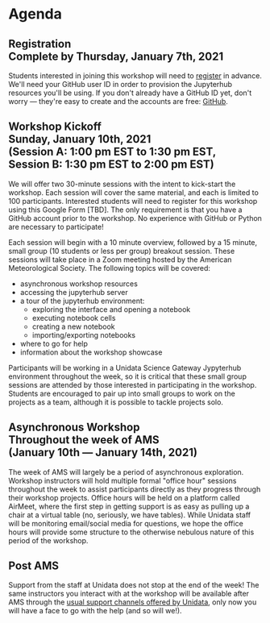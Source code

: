 Agenda
======

## Registration<br><span class="subhead">Complete by Thursday, January 7th, 2021</span>

Students interested in joining this workshop will need to
[register](https://docs.google.com/forms/d/e/1FAIpQLSdJAC7Zowt_2-Eci83_HYyluHEZCG80RV2o_M1eSPHROcRt2A/viewform?usp=sf_link)
in advance.  We'll need your GitHub user ID in order to provision the Jupyterhub resources
you'll be using. If you don't already have a GitHub ID yet, don't worry — they're easy to
create and the accounts are free: [GitHub](https://github.com/join).
## Workshop Kickoff<br><span class="subhead">Sunday, January 10th, 2021<br>(Session A: 1:00 pm EST to 1:30 pm EST,<br>Session B: 1:30 pm EST to 2:00 pm EST)</span>

We will offer two 30-minute sessions with the intent to kick-start the workshop.
Each session will cover the same material, and each is limited to 100 participants.
Interested students will need to register for this workshop using this Google Form [TBD].
The only requirement is that you have a GitHub account prior to the workshop.
No experience with GitHub or Python are necessary to participate!

Each session will begin with a 10 minute overview, followed by a 15 minute, small group (10 students or less per group) breakout session.
These sessions will take place in a Zoom meeting hosted by the American Meteorological Society.
The following topics will be covered:
  * asynchronous workshop resources
  * accessing the jupyterhub server
  * a tour of the jupyterhub environment:
    * exploring the interface and opening a notebook
    * executing notebook cells
    * creating a new notebook
    * importing/exporting notebooks 
  * where to go for help
  * information about the workshop showcase

Participants will be working in a Unidata Science Gateway Jypyterhub environment throughout the week, so it is critical that these small group sessions are attended by those interested in participating in the workshop.
Students are encouraged to pair up into small groups to work on the projects as a team, although it is possible to tackle projects solo.

## Asynchronous Workshop<br><span class="subhead">Throughout the week of AMS<br>(January 10th — January 14th, 2021)</span>

The week of AMS will largely be a period of asynchronous exploration.
Workshop instructors will hold multiple formal "office hour" sessions throughout the week to assist participants directly as they progress through their workshop projects.
Office hours will be held on a platform called AirMeet, where the first step in getting support is as easy as pulling up a chair at a virtual table (no, seriously, we have tables).
While Unidata staff will be monitoring email/social media for questions, we hope the office hours will provide some structure to the otherwise nebulous nature of this period of the workshop.

## Post AMS

Support from the staff at Unidata does not stop at the end of the week!
The same instructors you interact with at the workshop will be available after AMS through the [usual support channels offered by Unidata](https://www.unidata.ucar.edu/support/index.html#process), only now you will have a face to go with the help (and so will we!).
